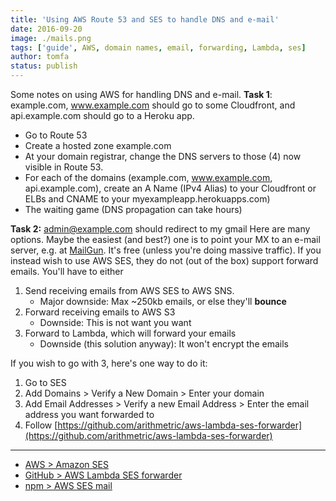 ```yaml
---
title: 'Using AWS Route 53 and SES to handle DNS and e-mail'
date: 2016-09-20
image: ./mails.png
tags: ['guide', AWS, domain names, email, forwarding, Lambda, ses]
author: tomfa
status: publish
---
```


Some notes on using AWS for handling DNS and e-mail. **Task 1**: example.com, www.example.com should go to some Cloudfront, and api.example.com should go to a Heroku app.

- Go to Route 53
- Create a hosted zone example.com
- At your domain registrar, change the DNS servers to those (4) now visible in Route 53.
- For each of the domains (example.com, www.example.com, api.example.com), create an A Name (IPv4 Alias) to your Cloudfront or ELBs and CNAME to your myexampleapp.herokuapps.com)
- The waiting game (DNS propagation can take hours)

**Task 2:** admin@example.com should redirect to my gmail Here are many options. Maybe the easiest (and best?) one is to point your MX to an e-mail server, e.g. at [MailGun](http://www.mailgun.com/). It's free (unless you're doing massive traffic). If you instead wish to use AWS SES, they do not (out of the box) support forward emails. You'll have to either

1.  Send receiving emails from AWS SES to AWS SNS.
    - Major downside: Max ~250kb emails, or else they'll **bounce**
2.  Forward receiving emails to AWS S3
    - Downside: This is not want you want
3.  Forward to Lambda, which will forward your emails
    - Downside (this solution anyway): It won't encrypt the emails

If you wish to go with 3, here's one way to do it:

1.  Go to SES
2.  Add Domains > Verify a New Domain > Enter your domain
3.  Add Email Addresses > Verify a new Email Address > Enter the email address you want forwarded to
4.  Follow [https://github.com/arithmetric/aws-lambda-ses-forwarder](https://github.com/arithmetric/aws-lambda-ses-forwarder)

---

- [AWS > Amazon SES](https://aws.amazon.com/ses/)
- [GitHub > AWS Lambda SES forwarder](https://github.com/arithmetric/aws-lambda-ses-forwarder)
- [npm > AWS SES mail](https://www.npmjs.com/package/aws-ses-mail)
